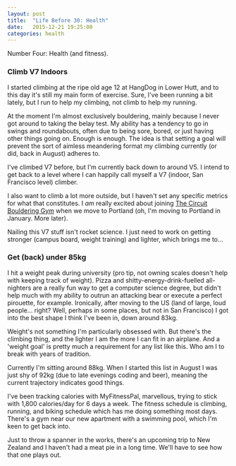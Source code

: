 ```yaml
---
layout: post
title:  "Life Before 30: Health"
date:   2015-12-21 19:25:00
categories: health
---
```


Number Four: Health (and fitness).

### Climb V7 Indoors

I started climbing at the ripe old age 12 at HangDog in Lower Hutt, and to this day it's still my main form of exercise. Sure, I've been running a bit lately, but I run to help my climbing, not climb to help my running.

At the moment I'm almost exclusively bouldering, mainly because I never got around to taking the belay test. My
ability has a tendency to go in swings and roundabouts, often due to being sore, bored, or just having other
things going on. Enough is enough. The idea is that setting a goal will prevent the
sort of aimless meandering format my climbing currently (or did, back in August) adheres to.

I've climbed V7 before, but I'm currently back down to around V5. I intend to get back to
a level where I can happily call myself a V7 (indoor, San Francisco level) climber.

I also want to climb a lot more outside, but I haven't set any specific metrics for what that constitutes.
I *am* really excited about joining [The Circuit Bouldering Gym][the-circuit] when we move to Portland (oh, I'm moving to Portland in January. More later).

Nailing this V7 stuff isn't rocket science. I just need to work on  getting stronger (campus board, weight training) and lighter, which brings me to...

### Get (back) under 85kg

I hit a weight peak during university (pro tip, not owning scales doesn't help with keeping track
of weight). Pizza and shitty-energy-drink-fuelled all-nighters are a really fun way to get a computer science
degree, but didn't help much with my ability to outrun an attacking bear or execute a perfect pirouette, for
example. Ironically, after moving to the US (land of large, loud people... right? Well, perhaps in some places, but not in San Francisco) I got into the best shape I think I've been in, down around 83kg.

Weight's not something I'm particularly obsessed with. But there's the climbing thing, and the lighter I am the
more I can fit in an airplane. And a 'weight goal' is pretty much a requirement for any list like this. Who am
I to break with years of tradition.

Currently I'm sitting around 88kg. When I started this list in August I was just shy of 92kg (due to late evenings coding and beer), meaning the current trajectory indicates good things.

I've been tracking calories with MyFitnessPal, marvellous, trying to stick with 1,800 calories/day for 6 days a week. The fitness schedule is climbing, running, and biking schedule which has me doing something most days. There's a gym near our new apartment with a swimming pool, which I'm keen to get back into.

Just to throw a spanner in the works, there's an upcoming trip to New Zealand and I haven't had a meat pie in a
long time. We'll have to see how that one plays out.

[the-circuit]: http://thecircuitgym.com/gallery/
